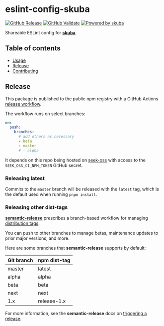 # eslint-config-skuba

[![GitHub Release](https://github.com/seek-oss/eslint-config-skuba/workflows/Release/badge.svg?branch=master)](https://github.com/seek-oss/eslint-config-skuba/actions?query=workflow%3ARelease)
[![GitHub Validate](https://github.com/seek-oss/eslint-config-skuba/workflows/Validate/badge.svg?branch=master)](https://github.com/seek-oss/eslint-config-skuba/actions?query=workflow%3AValidate)
[![Powered by skuba](https://img.shields.io/badge/🤿%20skuba-powered-009DC4)](https://github.com/seek-oss/skuba)

Shareable ESLint config for **[skuba]**.

[skuba]: https://github.com/seek-oss/skuba

## Table of contents

- [Usage](#usage)
- [Release](#release)
- [Contributing](https://github.com/seek-oss/eslint-config-skuba/blob/master/CONTRIBUTING.md)

## Release

This package is published to the public npm registry with a GitHub Actions [release workflow].

The workflow runs on select branches:

```yaml
on:
  push:
    branches:
      # add others as necessary
      - beta
      - master
      # - alpha
```

It depends on this repo being hosted on [seek-oss] with access to the `SEEK_OSS_CI_NPM_TOKEN` GitHub secret.

### Releasing latest

Commits to the `master` branch will be released with the `latest` tag,
which is the default used when running `pnpm install`.

### Releasing other dist-tags

**[semantic-release]** prescribes a branch-based workflow for managing [distribution tags].

You can push to other branches to manage betas, maintenance updates to prior major versions, and more.

Here are some branches that **semantic-release** supports by default:

| Git branch | npm dist-tag |
| :--------- | :----------- |
| master     | latest       |
| alpha      | alpha        |
| beta       | beta         |
| next       | next         |
| 1.x        | release-1.x  |

For more information, see the **semantic-release** docs on [triggering a release].

[distribution tags]: https://docs.npmjs.com/adding-dist-tags-to-packages
[release workflow]: .github/workflows/release.yml
[seek-oss]: https://github.com/seek-oss
[seek's open source rfc]: https://rfc.skinfra.xyz/RFC016-Open-Source.html
[semantic-release]: https://github.com/semantic-release/semantic-release
[triggering a release]: https://github.com/semantic-release/semantic-release/#triggering-a-release
